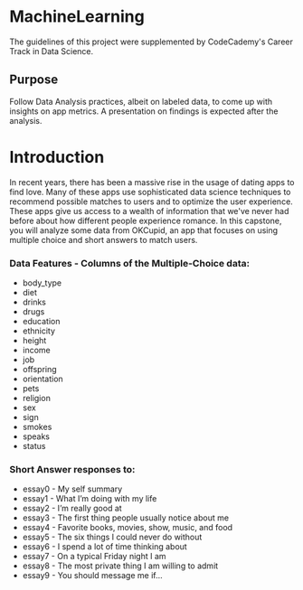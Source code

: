 # MachineLearning
The guidelines of this project were supplemented by CodeCademy's Career Track in Data Science.

## Purpose
Follow Data Analysis practices, albeit on labeled data, to come up with insights on app metrics. A presentation on findings  is expected after the analysis.

# Introduction
In recent years, there has been a massive rise in the usage of dating apps to find love. Many of these apps use sophisticated data science techniques to recommend possible matches to users and to optimize the user experience. These apps give us access to a wealth of information that we've never had before about how different people experience romance. In this capstone, you will analyze some data from OKCupid, an app that focuses on using multiple choice and short answers to match users.

### Data Features - Columns of the Multiple-Choice data:
- body_type
- diet
- drinks
- drugs
- education
- ethnicity
- height
- income
- job
- offspring
- orientation
- pets
- religion
- sex
- sign
- smokes
- speaks
- status

### Short Answer responses to:
- essay0 - My self summary
- essay1 - What I’m doing with my life
- essay2 - I’m really good at
- essay3 - The first thing people usually notice about me
- essay4 - Favorite books, movies, show, music, and food
- essay5 - The six things I could never do without
- essay6 - I spend a lot of time thinking about
- essay7 - On a typical Friday night I am
- essay8 - The most private thing I am willing to admit
- essay9 - You should message me if…

